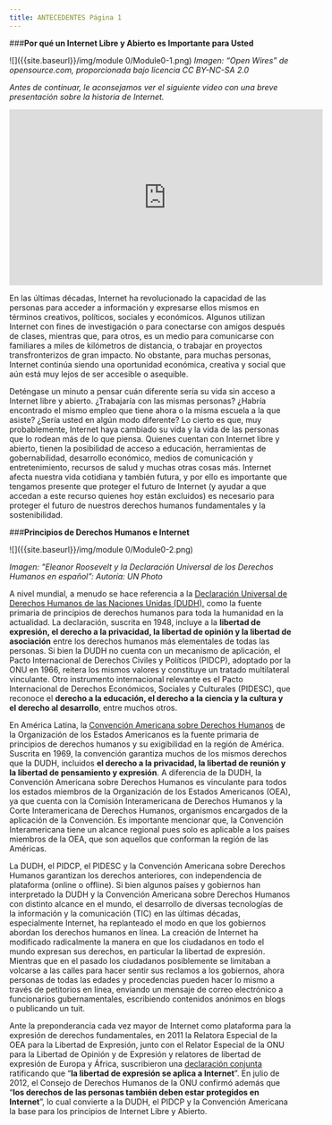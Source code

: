 ```yaml
---
title: ANTECEDENTES Página 1
---
```


###**Por qué un Internet Libre y Abierto es Importante para Usted**

![]({{site.baseurl}}/img/module 0/Module0-1.png)
*Imagen: “Open Wires” de opensource.com, proporcionada bajo licencia CC BY-NC-SA 2.0*

*Antes de continuar, le aconsejamos ver el siguiente video con una breve presentación sobre la historia de Internet.*

<div align="center"><iframe width="560" height="315" src="https://www.youtube.com/embed/nVTUi6wWN3M" frameborder="0" allowfullscreen></iframe></div>

<p> En las últimas décadas, Internet ha revolucionado la capacidad de las personas para acceder a información y expresarse ellos mismos en términos creativos, políticos, sociales y económicos. Algunos utilizan Internet con fines de investigación o para conectarse con amigos después de clases, mientras que, para otros, es un medio para comunicarse con familiares a miles de kilómetros de distancia, o trabajar en proyectos transfronterizos de gran impacto. No obstante, para muchas personas, Internet continúa siendo una oportunidad económica, creativa y social que aún está muy lejos de ser accesible o asequible. </p>

<p> Deténgase un minuto a pensar cuán diferente sería su vida sin acceso a Internet libre y abierto. ¿Trabajaría con las mismas personas? ¿Habría encontrado el mismo empleo que tiene ahora o la misma escuela a la que asiste? ¿Sería usted en algún modo diferente? Lo cierto es que, muy probablemente, Internet haya cambiado su vida y la vida de las personas que lo rodean más de lo que piensa. Quienes cuentan con Internet libre y abierto, tienen la posibilidad de acceso a educación, herramientas de gobernabilidad, desarrollo económico, medios de comunicación y entretenimiento, recursos de salud y muchas otras cosas más. Internet afecta nuestra vida cotidiana y también futura, y por ello es importante que tengamos presente que proteger el futuro de Internet (y ayudar a que accedan a este recurso quienes hoy están excluidos) es necesario para proteger el futuro de nuestros derechos humanos fundamentales y la sostenibilidad. </p>


###**Principios de Derechos Humanos e Internet**

![]({{site.baseurl}}/img/module 0/Module0-2.png)

*Imagen: "Eleanor Roosevelt y la Declaración Universal de los Derechos Humanos en español”: Autoría: UN Photo*

A nivel mundial, a menudo se hace referencia a la <a href="http://www.refworld.org/docid/3ae6b3712c.html" target="_blank">Declaración Universal de Derechos Humanos de las Naciones Unidas (DUDH),</a> como la fuente primaria de principios de derechos humanos para toda la humanidad en la actualidad. La declaración, suscrita en 1948, incluye a la **libertad de expresión, el derecho a la privacidad, la libertad de opinión y la libertad de asociación** entre los derechos humanos más elementales de todas las personas. Si bien la DUDH no cuenta con un mecanismo de aplicación, el Pacto Internacional de Derechos Civiles y Políticos (PIDCP), adoptado por la ONU en 1966, reitera los mismos valores y constituye un tratado multilateral vinculante. Otro instrumento internacional relevante es el Pacto Internacional de Derechos Económicos, Sociales y Culturales (PIDESC), que reconoce el **derecho a la educación, el derecho a la ciencia y la cultura y el derecho al desarrollo**, entre muchos otros.

En América Latina, la <a href="http://www.oas.org/dil/esp/tratados_B-32_Convencion_Americana_sobre_Derechos_Humanos.htm" target="_blank">Convención Americana sobre Derechos Humanos</a> de la Organización de los Estados Americanos es la fuente primaria de principios de derechos humanos y su exigibilidad en la región de América. Suscrita en 1969, la convención garantiza muchos de los mismos derechos que la DUDH, incluidos **el derecho a la privacidad, la libertad de reunión y la libertad de pensamiento y expresión**.  A diferencia de la DUDH, la Convención Americana sobre Derechos Humanos es vinculante para todos los estados miembros de la Organización de los Estados Americanos (OEA), ya que cuenta con la Comisión Interamericana de Derechos Humanos y la Corte Interamericana de Derechos Humanos, organismos encargados de la aplicación de la Convención.  Es importante mencionar que, la Convención Interamericana tiene un alcance regional pues solo es aplicable a los países miembros de la OEA, que son aquellos que conforman la región de las Américas.

La DUDH, el PIDCP, el PIDESC y la Convención Americana sobre Derechos Humanos garantizan los derechos anteriores, con independencia de  plataforma (online o offline). Si bien algunos países y gobiernos han interpretado la DUDH y la Convención Americana sobre Derechos Humanos con distinto alcance en el mundo, el desarrollo de diversas tecnologías de la información y la comunicación (TIC) en las últimas décadas, especialmente Internet, ha replanteado el modo en que los gobiernos abordan los derechos humanos en línea. La creación de Internet ha modificado radicalmente la manera en que los ciudadanos en todo el mundo expresan sus derechos, en particular la libertad de expresión. Mientras que en el pasado los ciudadanos posiblemente se limitaban a volcarse a las calles para hacer sentir sus reclamos a los gobiernos, ahora personas de todas las edades y procedencias pueden hacer lo mismo a través de petitorios en línea, enviando un mensaje de correo electrónico a funcionarios gubernamentales, escribiendo contenidos anónimos en blogs o publicando un tuit. 

Ante la preponderancia cada vez mayor de Internet como plataforma para la expresión de derechos fundamentales, en 2011 la Relatora Especial de la OEA para la Libertad de Expresión, junto con el Relator Especial de la ONU para la Libertad de Opinión y de Expresión y relatores de libertad de expresión de Europa y África, suscribieron una <a href="http://www.oas.org/es/cidh/expresion/showarticle.asp?artID=849&lID=2" target="_blank">declaración conjunta</a> ratificando que “**la libertad de expresión se aplica a Internet**”. En julio de 2012, el Consejo de Derechos Humanos de la ONU confirmó además que “**los derechos de las personas también deben estar protegidos en Internet**”, lo cual convierte a la DUDH, el PIDCP y la Convención Americana la base para los principios de Internet Libre y Abierto. 
